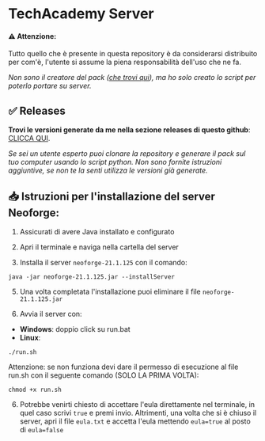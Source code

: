 # TechAcademy Server
#### ⚠️ Attenzione:
Tutto quello che è presente in questa repository è da considerarsi distribuito per com'è, l'utente si assume la piena responsabilità dell'uso che ne fa.

_Non sono il creatore del pack ([che trovi qui](https://www.curseforge.com/minecraft/modpacks/techacademy)), ma ho solo creato lo script per poterlo portare su server._

## ✅ Releases
__Trovi le versioni generate da me nella sezione releases di questo github__: [CLICCA QUI](https://github.com/Invy55/TechAcademy_Server/releases).

_Se sei un utente esperto puoi clonare la repository e generare il pack sul tuo computer usando lo script python. Non sono fornite istruzioni aggiuntive, se non te la senti utilizza le versioni già generate._

## 📥 Istruzioni per l'installazione del server Neoforge:

1. Assicurati di avere Java installato e configurato
  
3. Apri il terminale e naviga nella cartella del server

4. Installa il server `neoforge-21.1.125` con il comando:
```console
java -jar neoforge-21.1.125.jar --installServer
```
5. Una volta completata l'installazione puoi eliminare il file `neoforge-21.1.125.jar`

6. Avvia il server con:
- __Windows__:
doppio click su run.bat
- __Linux__:
```console
./run.sh
```
Attenzione: se non funziona devi dare il permesso di esecuzione al file run.sh con il seguente comando (SOLO LA PRIMA VOLTA):
```console
chmod +x run.sh
```

6. Potrebbe venirti chiesto di accettare l'eula direttamente nel terminale, in quel caso scrivi `true` e premi invio. Altrimenti, una volta che si è chiuso il server, apri il file `eula.txt` e accetta l'eula mettendo `eula=true` al posto di `eula=false`
